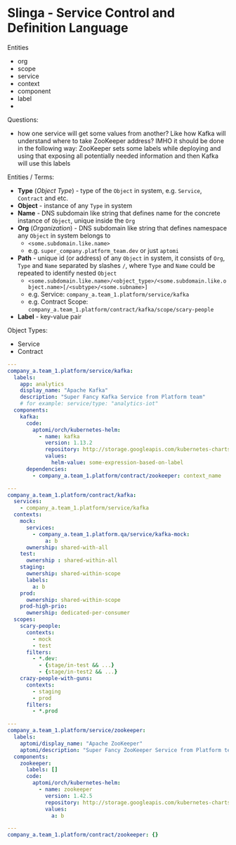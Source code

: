 # Slinga - Service Control and Definition Language

Entities
* org
* scope
* service
* context
* component
* label
*

Questions:
* how one service will get some values from another? Like how Kafka will understand where to take ZooKeeper address?
  IMHO it should be done in the following way: ZooKeeper sets some labels while deploying and using that exposing all potentially needed information and then Kafka will use this labels


Entities / Terms:

* **Type** (*Object Type*) - type of the `Object` in system, e.g. `Service`,
  `Contract` and etc.
* **Object** - instance of any `Type` in system
* **Name** - DNS subdomain like string that defines name for the concrete
  instance of `Object`, unique inside the `Org`
* **Org** (*Organization*) - DNS subdomain like string that defines
  namespace any `Object` in system belongs to
  * `<some.subdomain.like.name>`
  * e.g. `super_company.platform_team.dev` or just `aptomi`
* **Path** - unique id (or address) of any `Object` in system, it consists of
  `Org`, `Type` and `Name` separated by slashes `/`, where `Type` and `Name`
  could be repeated to identify nested `Object`
  * `<some.subdomain.like.name>/<object_type>/<some.subdomain.like.object.name>[/<subtype>/<some.subname>]`
  * e.g. Service: `company_a.team_1.platform/service/kafka`
  * e.g. Contract Scope: `company_a.team_1.platform/contract/kafka/scope/scary-people`
* **Label** - key-value pair

Object Types:
* Service
* Contract

```yaml
---
company_a.team_1.platform/service/kafka:
  labels:
    app: analytics
    display_name: "Apache Kafka"
    description: "Super Fancy Kafka Service from Platform team"
    # for example: service/type: "analytics-iot"
  components:
    kafka:
      code:
        aptomi/orch/kubernetes-helm:
          - name: kafka
            version: 1.13.2
            repository: http://storage.googleapis.com/kubernetes-charts-incubator
            values:
              helm-value: some-expression-based-on-label
      dependencies:
        - company_a.team_1.platform/contract/zookeeper: context_name

---
company_a.team_1.platform/contract/kafka:
  services:
    - company_a.team_1.platform/service/kafka
  contexts:
    mock:
      services:
        - company_a.team_1.platform.qa/service/kafka-mock:
            a: b
      ownership: shared-with-all
    test:
      ownership : shared-within-all
    staging:
      ownership: shared-within-scope
      labels:
        a: b
    prod:
      ownership: shared-within-scope
    prod-high-prio:
      ownership: dedicated-per-consumer
  scopes:
    scary-people:
      contexts:
        - mock
        - test
      filters:
        - *.dev:
          - {stage/in-test && ...}
          - {stage/in-test2 && ...}
    crazy-people-with-guns:
      contexts:
        - staging
        - prod
      filters:
        - *.prod

---
company_a.team_1.platform/service/zookeeper:
  labels:
    aptomi/display_name: "Apache ZooKeeper"
    aptomi/description: "Super Fancy ZooKeeper Service from Platform team"
  components:
    zookeeper:
      labels: []
      code:
        aptomi/orch/kubernetes-helm:
          - name: zookeeper
            version: 1.42.5
            repository: http://storage.googleapis.com/kubernetes-charts-incubator
            values:
              a: b

---
company_a.team_1.platform/contract/zookeeper: {}

```
